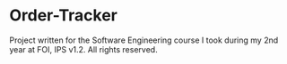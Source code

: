 # Order-Tracker
Project written for the Software Engineering course I took during my 2nd year at FOI, IPS v1.2. All rights reserved.
